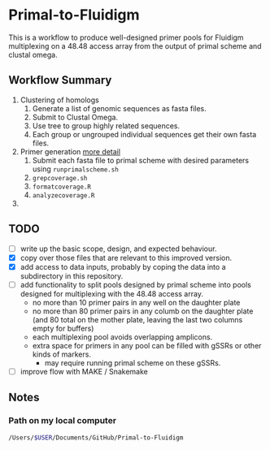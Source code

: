 # Primal-to-Fluidigm

This is a workflow to produce well-designed primer pools for Fluidigm multiplexing on a 48.48 access array from the output of primal scheme and clustal omega.

## Workflow Summary

1. Clustering of homologs
   1. Generate a list of genomic sequences as fasta files.
   2. Submit to Clustal Omega. 
   3. Use tree to group highly related sequences.
   4. Each group or ungrouped individual sequences get their own fasta files.
2. Primer generation [more detail](primalscheme/readme.md)
   1. Submit each fasta file to primal scheme with desired parameters using `runprimalscheme.sh`
   2. `grepcoverage.sh`
   3. `formatcoverage.R`
   4. `analyzecoverage.R`
3. 

## TODO

- [ ] write up the basic scope, design, and expected behaviour.
- [x] copy over those files that are relevant to this improved version.
- [x] add access to data inputs, probably by coping the data into a subdirectory in this repository.
- [ ] add functionality to split pools designed by primal scheme into pools designed for multiplexing with the 48.48 access array.
  - no more than 10 primer pairs in any well on the daughter plate
  - no more than 80 primer pairs in any columb on the daughter plate (and 80 total on the mother plate, leaving the last two columns empty for buffers)
  - each multiplexing pool avoids overlapping amplicons.
  - extra space for primers in any pool can be filled with gSSRs or other kinds of markers.
    - may require running primal scheme on these gSSRs.
- [ ] improve flow with MAKE / Snakemake

## Notes

### Path on my local computer

```bash
/Users/$USER/Documents/GitHub/Primal-to-Fluidigm
```

